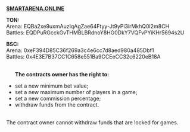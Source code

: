 <b><a href="https://smartarena.online" target="_blank">SMARTARENA.ONLINE</a></b>

<b>TON:</b><br>
Arena: EQBa2xe9uxmAuzIqAgZae64Ftyy-Jt9yPi3irMkhQ0l2m8CH
<br>
Battles: EQDPuRGcckGvTHMBLBRdnoY8HG0DkY7VQFvPYiKHr5694s2U

<b>BSC:</b><br>
Arena: 0xeF394D85C36f269a3c4e6cc7d8aed980a485Dbf1
<br>
Battles: 0x4E3E7B37CC1C658e551Ba9CCEeCC32c6220eB18A
<br><br><ul>
<b>The contracts owner has the right to:</b>
<li> set a new minimum bet value;
<li> set a new maximum number of players in a game;
<li> set a new commission percentage;
<li> withdraw funds from the contract.</ul><br>
The contract owner cannot withdraw funds that are locked for games.
